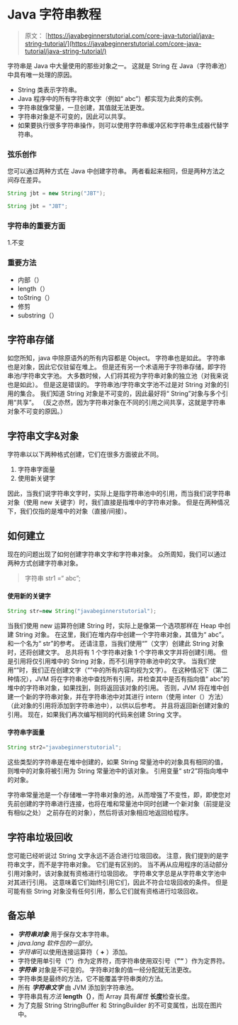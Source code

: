 # Java 字符串教程

> 原文： [https://javabeginnerstutorial.com/core-java-tutorial/java-string-tutorial/](https://javabeginnerstutorial.com/core-java-tutorial/java-string-tutorial/)

字符串是 Java 中大量使用的那些对象之一。 这就是 String 在 Java（字符串池）中具有唯一处理的原因。

*   String 类表示字符串。
*   Java 程序中的所有字符串文字（例如“ abc”）都实现为此类的实例。
*   字符串就像常量，一旦创建，其值就无法更改。
*   字符串对象是不可变的，因此可以共享。
*   如果要执行很多字符串操作，则可以使用字符串缓冲区和字符串生成器代替字符串。

### 弦乐创作

您可以通过两种方式在 Java 中创建字符串。 两者看起来相同，但是两种方法之间存在差异。

```java
String jbt = new String("JBT");  

String jbt = "JBT";
```

### 字符串的重要方面

1.不变

### 重要方法

*   内部（）
*   length（）
*   toString（）
*   修剪
*   substring（）

## 字符串存储

如您所知，java 中除原语外的所有内容都是 Object。 字符串也是如此。 字符串也是对象，因此它仅驻留在堆上。 但是还有另一个术语用于字符串存储，即字符串池/字符串文字池。 大多数时候，人们将其视为字符串对象的独立池（对我来说也是如此）。 但是这是错误的。 字符串池/字符串文字池不过是对 String 对象的引用的集合。 我们知道 String 对象是不可变的，因此最好将“ String”对象与多个引用“共享”。 （反之亦然，因为字符串对象在不同的​​引用之间共享，这就是字符串对象不可变的原因。）

## 字符串文字&对象

字符串以以下两种格式创建，它们在很多方面彼此不同。

1.  字符串字面量
2.  使用新关键字

因此，当我们说字符串文字时，实际上是指字符串池中的引用，而当我们说字符串对象（使用 new 关键字）时，我们直接是指堆中的字符串对象。 但是在两种情况下，我们仅指的是堆中的对象（直接/间接）。

## 如何建立

现在的问题出现了如何创建字符串文字和字符串对象。 众所周知，我们可以通过两种方式创建字符串对象。

> 字符串 str1 =“ abc”;

#### 使用新的关键字

```java
String str=new String("javabeginnerstutorial");
```

当我们使用 new 运算符创建 String 时，实际上是像第一个选项那样在 Heap 中创建 String 对象。 在这里，我们在堆内存中创建一个字符串对象，其值为“ abc”。 和一个名为“ str”的参考。
还请注意，当我们使用“”（文字）创建此 String 对象时，还将创建文字。 总共将有 1 个字符串对象 1 个字符串文字并将创建引用。 但是引用将仅引用堆中的 String 对象，而不引用字符串池中的文字。
当我们使用“”时，我们正在创建文字（“”中的所有内容均视为文字）。 在这种情况下（第二种情况），JVM 将在字符串池中查找所有引用，并检查其中是否有指向值“ abc”的堆中的字符串对象，如果找到，则将返回该对象的引用。 否则，JVM 将在堆中创建一个新的字符串对象，并在字符串池中对其进行 intern（使用 inter（）方法）（此对象的引用将添加到字符串池中），以供以后参考。 并且将返回新创建对象的引用。 现在，如果我们再次编写相同的代码来创建 String 文字。

#### 字符串字面量

```java
String str2="javabeginnerstutorial";
```

这些类型的字符串是在堆中创建的，如果 String 常量池中的对象具有相同的值，则堆中的对象将被引用为 String 常量池中的该对象。 引用变量“ str2”将指向堆中的对象。

字符串常量池是一个存储唯一字符串对象的池，从而增强了不变性，即，即使您对先前创建的字符串进行连接，也将在堆和常量池中同时创建一个新对象（前提是没有相似之处） 之前存在的对象），然后将该对象相应地返回给程序。

## 字符串垃圾回收

您可能已经听说过 String 文字永远不适合进行垃圾回收。 注意，我们提到的是字符串文字，而不是字符串对象。 它们是有区别的。 当不再从应用程序的活动部分引用对象时，该对象就有资格进行垃圾回收。 字符串文字总是从字符串文字池中对其进行引用。 这意味着它们始终引用它们，因此不符合垃圾回收的条件。 但是可能有些 String 对象没有任何引用，那么它们就有资格进行垃圾回收。

## 备忘单

*   ***字符串对象*** 用于保存文本字符串。
*   *java.lang 软件包的一部分。*
*   *字符串*可以使用连接运算符（ **+** ）添加。
*   字符使用单引号（**‘’**）作为定界符，而字符串使用双引号（**”“** ）作为定界符。
*   ***字符串*** 对象是不可变的。 字符串对象的值一经分配就无法更改。
*   字符串类是最终的方法，它不能覆盖字符串类的方法。
*   所有 ***字符串文字*** 由 JVM 添加到字符串池。
*   字符串具有*方法* **length（）**，而 Array 具有*属性* **长度**检查长度。
*   为了克服 String StringBuffer 和 StringBuilder 的不可变属性，出现在图片中。


